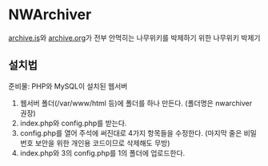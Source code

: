 # NWArchiver
[archive.is](https://archive.is)와 [archive.org](https://archive.org)가 전부 안먹히는 나무위키를 박제하기 위한 나무위키 박제기

설치법
-----
준비물: PHP와 MySQL이 설치된 웹서버
1. 웹서버 폴더(/var/www/html 등)에 폴더를 하나 만든다. (폴더명은 nwarchiver 권장)
2. index.php와 config.php를 받는다.
3. config.php를 열어 주석에 써진대로 4가지 항목들을 수정한다. (마지막 줄은 비밀번호 보안을 위한 개인용 코드이므로 삭제해도 무방)
4. index.php와 3의 config.php를 1의 폴더에 업로드한다.
